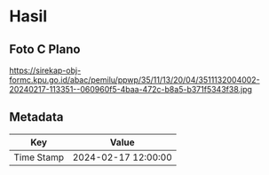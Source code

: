 # Hasil

## Foto C Plano

https://sirekap-obj-formc.kpu.go.id/abac/pemilu/ppwp/35/11/13/20/04/3511132004002-20240217-113351--060960f5-4baa-472c-b8a5-b371f5343f38.jpg


## Metadata

| Key        | Value               |
| ---------- | ------------------- |
| Time Stamp | 2024-02-17 12:00:00 |



